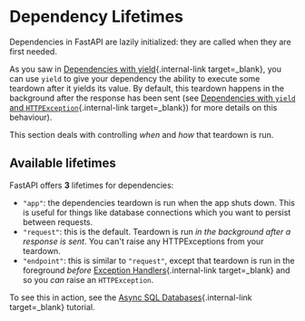 # Dependency Lifetimes

Dependencies in FastAPI are lazily initialized: they are called when they are first needed.

As you saw in [Dependencies with yield](dependencies-with-yield.md){.internal-link target=_blank}, you can use `yield` to give your dependency the ability to execute some teardown after it yields its value.
By default, this teardown happens in the background after the response has been sent (see [Dependencies with `yield` and `HTTPException`](dependencies-with-yield.md#dependencies-with-yield-and-httpexception){.internal-link target=_blank}) for more details on this behaviour).

This section deals with controlling *when* and *how* that teardown is run.

## Available lifetimes

FastAPI offers **3** lifetimes for dependencies:

- `"app"`: the dependencies teardown is run when the app shuts down. This is useful for things like database connections which you want to persist between requests.
- `"request"`: this is the default. Teardown is run *in the background after a response is sent*. You can't raise any HTTPExceptions from your teardown.
- `"endpoint"`: this is similar to `"request"`, except that teardown is run in the foreground *before* [Exception Handlers](../handling-errors.md#install-custom-exception-handlers){.internal-link target=_blank} and so you *can* raise an `HTTPException`.

To see this in action, see the [Async SQL Databases](../../advanced/async-sql-databases.md){.internal-link target=_blank} tutorial.
